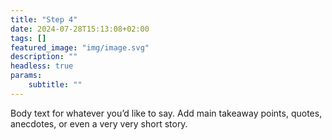 ```yaml
---
title: "Step 4"
date: 2024-07-28T15:13:08+02:00
tags: []
featured_image: "img/image.svg"
description: ""
headless: true
params:
    subtitle: ""
---
```


Body text for whatever you’d like to say. Add main takeaway points, quotes, anecdotes, or even a very very short story. 